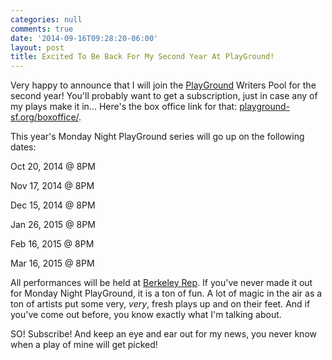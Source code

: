 ```yaml
---
categories: null
comments: true
date: '2014-09-16T09:28:20-06:00'
layout: post
title: Excited To Be Back For My Second Year At PlayGround!
---
```


Very happy to announce that I will join the [PlayGround](http://playground-sf.org/) Writers Pool for the second year! You'll probably want to get a subscription, just in case any of my plays make it in... Here's the box office link for that: [playground-sf.org/boxoffice/](http://playground-sf.org/boxoffice/). 

This year's Monday Night PlayGround series will go up on the following dates:

Oct 20, 2014 @ 8PM

Nov 17, 2014 @ 8PM

Dec 15, 2014 @ 8PM

Jan 26, 2015 @ 8PM

Feb 16, 2015 @ 8PM

Mar 16, 2015 @ 8PM

All performances will be held at [Berkeley Rep](http://www.berkeleyrep.org/). If you've never made it out for Monday Night PlayGround, it is a ton of fun. A lot of magic in the air as a ton of artists put some very, *very*, fresh plays up and on their feet. And if you've come out before, you know exactly what I'm talking about.

SO! Subscribe! And keep an eye and ear out for my news, you never know when a play of mine will get picked!